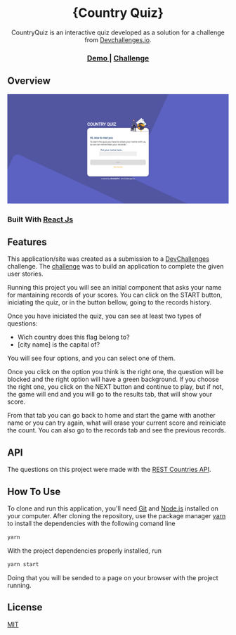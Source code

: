 <h1 align="center">{Country Quiz}</h1>

<div align="center">
   CountryQuiz is an interactive quiz developed as a solution for a challenge from  <a href="http://devchallenges.io" target="_blank">Devchallenges.io</a>.
</div>

<div align="center">
  <h3>
    <a href="https://{your-demo-link.your-domain}">
      Demo
    </a>
    <span> | </span>
    <a href="https://devchallenges.io/challenges/mM1UIenRhK808W8qmLWv">
      Challenge
    </a>
  </h3>
</div>

## Overview

<img src="https://github.com/oliveiraD4vi/country-quiz/blob/develop/src/Assets/Overview.png" />

### Built With [React Js](https://reactjs.org/)

## Features

This application/site was created as a submission to a [DevChallenges](https://devchallenges.io/challenges) challenge. The [challenge](https://devchallenges.io/challenges/mM1UIenRhK808W8qmLWv) was to build an application to complete the given user stories.

Running this project you will see an initial component that asks your name for mantaining records of your scores. You can click on the START button, iniciating the quiz, or in the button bellow, going to the records history.

Once you have iniciated the quiz, you can see at least two types of questions:
<ul>
  <li>Wich country does this flag belong to?</li>
  <li>[city name] is the capital of?</li>
</ul>

You will see four options, and you can select one of them.

Once you click on the option you think is the right one, the question will be blocked and the right option will have a green background. If you choose the right one, you click on the NEXT button and continue to play, but if not, the game will end and you will go to the results tab, that will show your score.

From that tab you can go back to home and start the game with another name or you can try again, what will erase your current score and reiniciate the count. You can also go to the records tab and see the previous records.

## API

The questions on this project were made with the <a href="https://restcountries.com/">REST Countries API</a>.

## How To Use

To clone and run this application, you'll need [Git](https://git-scm.com) and [Node.js](https://nodejs.org/en/download/) installed on your computer. After cloning the repository, use the package manager <a href="https://yarnpkg.com/" target="_blank" rel="noreferrer">yarn</a> to install the dependencies with the following comand line

```bash
yarn
```
With the project dependencies properly installed, run

```bash
yarn start
```
Doing that you will be sended to a page on your browser with the project running.

## License
[MIT](https://choosealicense.com/licenses/mit/)
